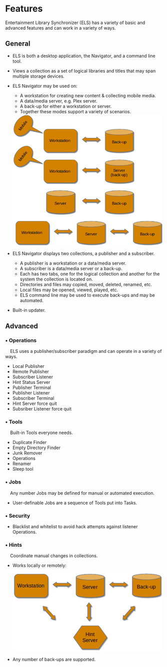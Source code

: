 # Features

Entertainment Library Synchronizer (ELS) has a variety of basic and advanced features
and can work in a variety of ways.

## General

 * ELS is both a desktop application, the Navigator, and a command line tool.

 * Views a collection as a set of logical libraries and titles that may span multiple storage devices.

 * ELS Navigator may be used on:
   * A workstation for creating new content & collecting mobile media.
   * A data/media server, e.g. Plex server.
   * A back-up for either a workstation or server.
   * Together these modes support a variety of scenarios.

   <img src="assets/images/basic-ways.png" border="0"/>

 * ELS Navigator displays two collections, a publisher and a subscriber.
   * A publisher is a workstation or a data/media server.
   * A subscriber is a data/media server or a back-up.
   * Each has two tabs, one for the logical collection and another for the system the collection is located on.
   * Directories and files may copied, moved, deleted, renamed, etc.
   * Local files may be opened, viewed, played, etc. 
   * ELS command line may be used to execute back-ups and may be automated.

 * Built-in updater. 

## Advanced

### &bull; Operations

&nbsp;&nbsp;&nbsp;&nbsp;ELS uses a publisher/subscriber paradigm and can operate in a variety of ways.

 * Local Publisher
 * Remote Publisher
 * Subscriber Listener
 * Hint Status Server
 * Publisher Terminal
 * Publisher Listener
 * Subscriber Terminal
 * Hint Server force quit
 * Subsriber Listener force quit 

### &bull; Tools

&nbsp;&nbsp;&nbsp;&nbsp;Built-in Tools everyone needs.

 * Duplicate Finder
 * Empty Directory Finder
 * Junk Remover
 * Operations
 * Renamer
 * Sleep tool

### &bull; Jobs

&nbsp;&nbsp;&nbsp;&nbsp;Any number Jobs may be defined for manual or automated execution.

 * User-definable Jobs are a sequence of Tools put into Tasks.

### &bull; Security
 * Blacklist and whitelist to avoid hack attempts against listener Operations.

### &bull; Hints

&nbsp;&nbsp;&nbsp;&nbsp;Coordinate manual changes in collections.

 * Works locally or remotely:

   <img src="assets/images/advanced-ways.png" border="0"/>

 * Any number of back-ups are supported.

